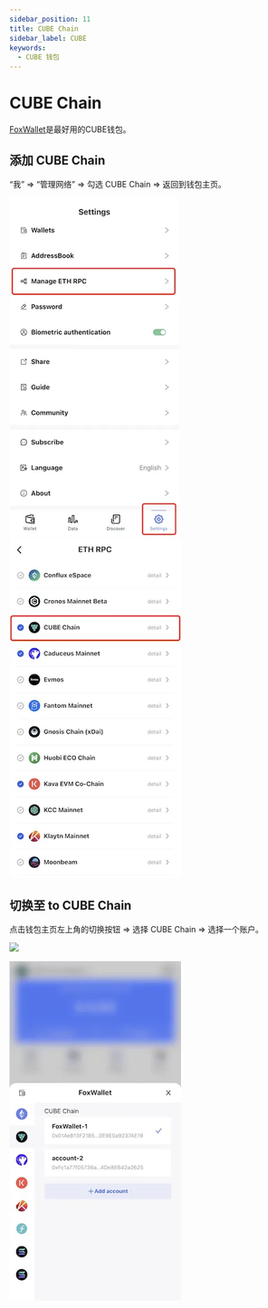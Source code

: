 ```yaml
---
sidebar_position: 11
title: CUBE Chain
sidebar_label: CUBE
keywords:
  - CUBE 钱包
---
```


# CUBE Chain
[FoxWallet](https://foxwallet.com)是最好用的CUBE钱包。

## 添加 CUBE Chain

“我” => “管理网络” => 勾选 CUBE Chain => 返回到钱包主页。

![](../img/manage-eth-rpc.webp)![](../img/add-cube.webp)

## 切换至 to CUBE Chain

点击钱包主页左上角的切换按钮 => 选择 CUBE Chain => 选择一个账户。

<img src="/img/docs/switch-entrance.webp" width="320" />

![](../img/switch-cube.webp)